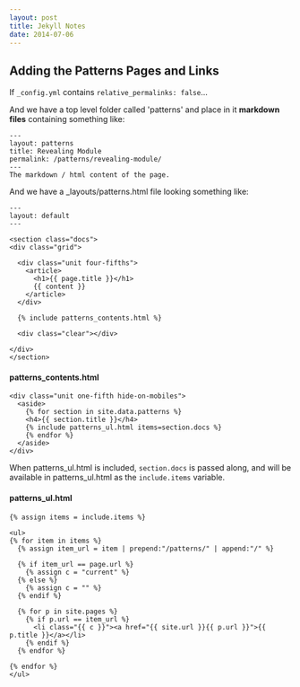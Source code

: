```yaml
---
layout: post
title: Jekyll Notes
date: 2014-07-06
---
```


## Adding the Patterns Pages and Links

If `_config.yml` contains `relative_permalinks: false`...

And we have a top level folder called 'patterns' and place in it **markdown files** containing something like:

```
---
layout: patterns
title: Revealing Module
permalink: /patterns/revealing-module/
---
The markdown / html content of the page.
```

And we have a _layouts/patterns.html file looking something like:

```
---
layout: default
---

<section class="docs">
<div class="grid">

  <div class="unit four-fifths">
    <article>
      <h1>{{ page.title }}</h1>
      {{ content }}
    </article>
  </div>

  {% include patterns_contents.html %}

  <div class="clear"></div>

</div>
</section>
```



#### patterns_contents.html

```
<div class="unit one-fifth hide-on-mobiles">
  <aside>
    {% for section in site.data.patterns %}
    <h4>{{ section.title }}</h4>
    {% include patterns_ul.html items=section.docs %}
    {% endfor %}
  </aside>
</div>
```

When patterns_ul.html is included, `section.docs` is passed along, and will be available in patterns_ul.html as the `include.items` variable.

#### patterns_ul.html

```
{% assign items = include.items %}

<ul>
{% for item in items %}
  {% assign item_url = item | prepend:"/patterns/" | append:"/" %}

  {% if item_url == page.url %}
    {% assign c = "current" %}
  {% else %}
    {% assign c = "" %}
  {% endif %}

  {% for p in site.pages %}
    {% if p.url == item_url %}
      <li class="{{ c }}"><a href="{{ site.url }}{{ p.url }}">{{ p.title }}</a></li>
    {% endif %}
  {% endfor %}

{% endfor %}
</ul>
```